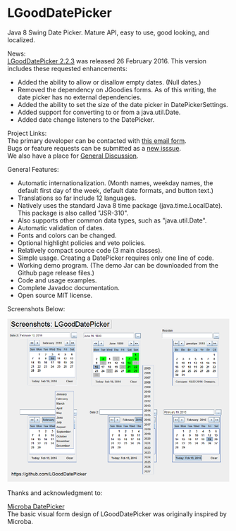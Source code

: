 # LGoodDatePicker
Java 8 Swing Date Picker. Mature API, easy to use, good looking, and localized.

News:  
[LGoodDatePicker 2.2.3](https://github.com/LGoodDatePicker/LGoodDatePicker/releases/tag/v2.2.3) was released 26 February 2016. This version includes these requested enhancements:
* Added the ability to allow or disallow empty dates. (Null dates.)
* Removed the dependency on JGoodies forms. As of this writing, the date picker has no external dependencies.
* Added the ability to set the size of the date picker in DatePickerSettings.
* Added support for converting to or from a java.util.Date.
* Added date change listeners to the DatePicker.

Project Links:  
The primary developer can be contacted with [this email form](http://www.emailmeform.com/builder/form/ZQcYut4393).  
Bugs or feature requests can be submitted as a [new isssue](https://github.com/LGoodDatePicker/LGoodDatePicker/issues).  
We also have a place for [General Discussion](https://github.com/LGoodDatePicker/LGoodDatePicker/issues/2).  

General Features:
* Automatic internationalization. (Month names, weekday names, the default first day of the week, default date formats, and button text.)
* Translations so far include 12 languages.
* Natively uses the standard Java 8 time package (java.time.LocalDate). This package is also called "JSR-310".
* Also supports other common data types, such as "java.util.Date".
* Automatic validation of dates.
* Fonts and colors can be changed. 
* Optional highlight policies and veto policies.
* Relatively compact source code (3 main classes).
* Simple usage. Creating a DatePicker requires only one line of code.
* Working demo program. (The demo Jar can be downloaded from the Github page release files.)
* Code and usage examples.
* Complete Javadoc documentation.
* Open source MIT license.


Screenshots Below:

![Screenshots](/Site/ScreenShots/LGoodDatePicker_Screenshots_1.png?raw=true "")
  
    
Thanks and acknowledgment to: 

[Microba DatePicker](https://github.com/tdbear/microba)  
The basic visual form design of LGoodDatePicker was originally inspired by Microba.
